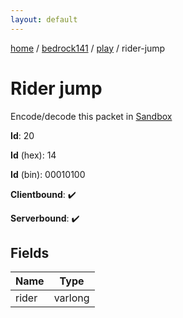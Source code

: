 ```yaml
---
layout: default
---
```


[home](/)  /  [bedrock141](/protocol/bedrock141)  /  [play](/protocol/bedrock141/play)  /  rider-jump

# Rider jump

Encode/decode this packet in [Sandbox](../../../sandbox/bedrock141#play.rider_jump)

**Id**: 20

**Id** (hex): 14

**Id** (bin): 00010100

**Clientbound**: ✔️

**Serverbound**: ✔️

## Fields

Name | Type
---|---
rider | varlong
